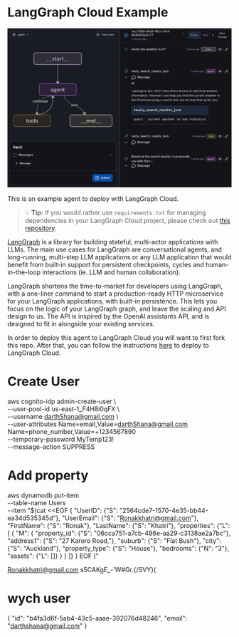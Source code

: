 # LangGraph Cloud Example

![](static/agent_ui.png)

This is an example agent to deploy with LangGraph Cloud.

> 💡 **Tip:** If you would rather use `requirements.txt` for managing dependencies in your LangGraph Cloud project, please check out [this repository](https://github.com/langchain-ai/langgraph-example).

[LangGraph](https://github.com/langchain-ai/langgraph) is a library for building stateful, multi-actor applications with LLMs. The main use cases for LangGraph are conversational agents, and long-running, multi-step LLM applications or any LLM application that would benefit from built-in support for persistent checkpoints, cycles and human-in-the-loop interactions (ie. LLM and human collaboration).

LangGraph shortens the time-to-market for developers using LangGraph, with a one-liner command to start a production-ready HTTP microservice for your LangGraph applications, with built-in persistence. This lets you focus on the logic of your LangGraph graph, and leave the scaling and API design to us. The API is inspired by the OpenAI assistants API, and is designed to fit in alongside your existing services.

In order to deploy this agent to LangGraph Cloud you will want to first fork this repo. After that, you can follow the instructions [here](https://langchain-ai.github.io/langgraph/cloud/) to deploy to LangGraph Cloud.

# Create User
aws cognito-idp admin-create-user \                                                     
  --user-pool-id us-east-1_F4H8i0qFX \                           
  --username darthShana@gmail.com \                                                                                              
  --user-attributes Name=email,Value=darthShana@gmail.com Name=phone_number,Value=+1234567890 \
  --temporary-password MyTemp123! \
  --message-action SUPPRESS   

# Add property
aws dynamodb put-item \
    --table-name Users \
    --item "$(cat <<EOF
{
    "UserID": {"S": "2564cde7-1570-4e35-bb44-ea34d535345d"},
    "UserEmail": {"S": "Ronakkhatri@gmail.com"},
    "FirstName": {"S": "Ronak"},
    "LastName": {"S": "Khatri"},
    "properties": {"L": [
        {
            "M": {
                "property_id": {"S": "06cca751-a7cb-486e-aa29-c3138ae2a7bc"},
                "address1": {"S": "27 Karoro Road,"},
                "suburb": {"S": "Flat Bush"},
                "city": {"S": "Auckland"},
                "property_type": {"S": "House"},
                "bedrooms": {"N": "3"},
                "assets": {"L": []}
            }
        }
    ]}
}
EOF
)"


Ronakkhatri@gmail.com
s5CAKgE_-'W#Gr.{/SVY}(

# wych user
{
    "id": "b4fa3d6f-5ab4-43c5-aaae-392076d48246",
    "email": "darthshana@gmail.com"
}